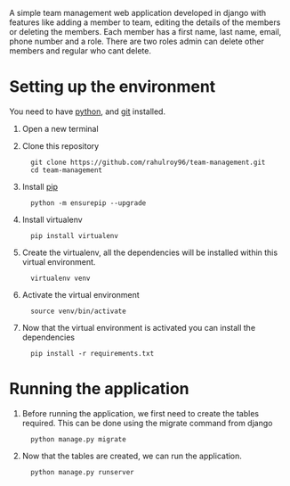 A simple team management web application developed in django with features like adding a member to team, editing the details of the members or deleting the members. Each member has a first name, last name, email, phone number and a role. There are two roles admin can delete other members and regular who cant delete.

# Setting up the environment
You need to have [python](https://www.python.org/downloads/), and [git](https://git-scm.com/book/en/v2/Getting-Started-Installing-Git) installed.

1.  Open a new terminal
2.  Clone this repository

    ```
      git clone https://github.com/rahulroy96/team-management.git
      cd team-management
    ```
3.  Install [pip](https://pip.pypa.io/en/stable/installation/)

    ```
      python -m ensurepip --upgrade
    ```
4.  Install virtualenv
    ```
      pip install virtualenv
    ```
5.  Create the virtualenv, all the dependencies will be installed within this virtual environment.
    ```
      virtualenv venv
    ```
6.  Activate the virtual environment
    ```
      source venv/bin/activate
    ```
7.  Now that the virtual environment is activated you can install the dependencies
    ```
      pip install -r requirements.txt
    ```
    
# Running the application
1.  Before running the application, we first need to create the tables required. This can be done using the migrate command from django
    ```
      python manage.py migrate
    ```
2.  Now that the tables are created, we can run the application. 
    ```
      python manage.py runserver
    ```
